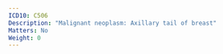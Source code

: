```yaml
---
ICD10: C506
Description: "Malignant neoplasm: Axillary tail of breast"
Matters: No
Weight: 0
---
```


